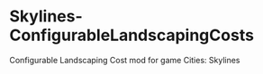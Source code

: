 # Skylines-ConfigurableLandscapingCosts
Configurable Landscaping Cost mod for game Cities: Skylines
